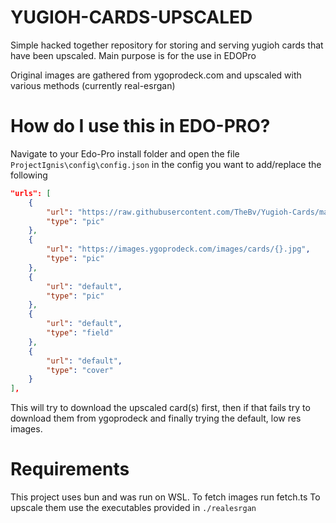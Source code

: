 # YUGIOH-CARDS-UPSCALED
Simple hacked together repository for storing and serving yugioh cards that have been upscaled.
Main purpose is for the use in EDOPro

Original images are gathered from ygoprodeck.com and upscaled with various methods (currently real-esrgan)

# How do I use this in EDO-PRO?
Navigate to your Edo-Pro install folder and open the file `ProjectIgnis\config\config.json`
in the config you want to add/replace the following
```json
"urls": [
	{
		"url": "https://raw.githubusercontent.com/TheBv/Yugioh-Cards/master/esrgan-2x/{}.jpg",
		"type": "pic"
	},
	{
		"url": "https://images.ygoprodeck.com/images/cards/{}.jpg",
		"type": "pic"
	},
	{
		"url": "default",
		"type": "pic"
	},
	{
		"url": "default",
		"type": "field"
	},
	{
		"url": "default",
		"type": "cover"
	}
],
```
This will try to download the upscaled card(s) first, then if that fails try to download them from ygoprodeck and finally trying the default, low res images.

# Requirements
This project uses bun and was run on WSL.
To fetch images run fetch.ts
To upscale them use the executables provided in `./realesrgan`